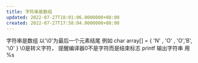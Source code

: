 ```yaml
---
title: 字符串是数组
updated: 2022-07-27T18:01:06.0000000+08:00
created: 2022-07-27T17:58:04.0000000+08:00
---
```


字符串是数组
以'\\0'为最后一个元素结尾
例如 char array\[\] = { 'N' , 'O' , 'O','B', '\\0' }
\\0是转义字符， 提醒编译器0不是字符而是结束标志
printf 输出字符串 用 %s
